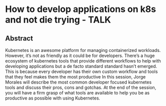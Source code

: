 # How to develop applications on k8s and not die trying - TALK

## Abstract
Kubernetes is an awesome platform for managing containerized workloads. However, it’s not as friendly as it could be for developers. There’s a huge ecosystem of kubernetes tools that provide different workflows to help with developing applications but a de facto standard standard hasn’t emerged. This is because every developer has their own custom workflow and tools that they feel makes them the most productive In this session, Jorge Morales will describe the most common developer focused kubernetes tools and discuss their pros, cons and gotchas. At the end of the session, you will have a firm grasp of what tools are available to help you be as productive as possible with using Kubernetes.

